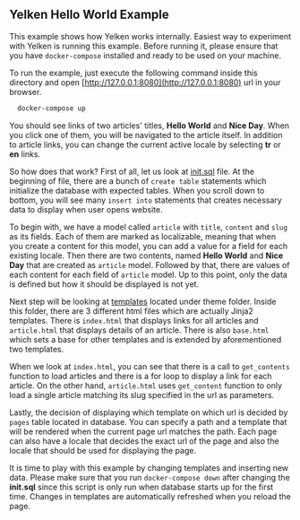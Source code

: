 ## Yelken Hello World Example
This example shows how Yelken works internally.
Easiest way to experiment with Yelken is running this example.
Before running it, please ensure that you have `docker-compose` installed and ready to be used on your machine.

To run the example, just execute the following command inside this directory and open [http://127.0.0.1:8080](http://127.0.0.1:8080) url in your browser.
```sh
  docker-compose up
```
You should see links of two articles' titles, **Hello World** and **Nice Day**.
When you click one of them, you will be navigated to the article itself.
In addition to article links, you can change the current active locale by selecting **tr** or **en** links.

So how does that work? First of all, let us look at [init.sql](init/init.sql) file.
At the beginning of file, there are a bunch of `create table` statements which initialize the database with expected tables.
When you scroll down to bottom, you will see many `insert into` statements that creates necessary data to display when user opens website.

To begin with, we have a model called `article` with `title`, `content` and `slug` as its fields.
Each of them are marked as localizable, meaning that when you create a content for this model, you can add a value for a field for each existing locale.
Then there are two contents, named **Hello World** and **Nice Day** that are created as `article` model.
Followed by that, there are values of each content for each field of `article` model.
Up to this point, only the data is defined but how it should be displayed is not yet.

Next step will be looking at [templates](theme/templates) located under theme folder.
Inside this folder, there are 3 different html files which are actually Jinja2 templates.
There is `index.html` that displays links for all articles and `article.html` that displays details of an article.
There is also `base.html` which sets a base for other templates and is extended by aforementioned two templates.

When we look at `index.html`, you can see that there is a call to `get_contents` function to load articles and there is a for loop to display a link for each article.
On the other hand, `article.html` uses `get_content` function to only load a single article matching its slug specified in the url as parameters.

Lastly, the decision of displaying which template on which url is decided by `pages` table located in database.
You can specify a path and a template that will be rendered when the current page url matches the path.
Each page can also have a locale that decides the exact url of the page and also the locale that should be used for displaying the page.

It is time to play with this example by changing templates and inserting new data.
Please make sure that you run `docker-compose down` after changing the **init.sql** since this script is only run when database starts up for the first time.
Changes in templates are automatically refreshed when you reload the page.
